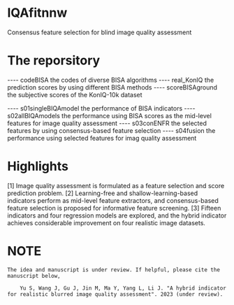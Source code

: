 # IQAfitnnw
Consensus feature selection for blind image quality assessment


# The reporsitory

  ---- codeBISA
          the codes of diverse BISA algorithms
  ---- real_KonIQ
          the prediction scores by using different BISA methods
  ---- scoreBISAground
          the subjective scores of the KonIQ-10k dataset

  ---- s01singleBIQAmodel
          the performance of BISA indicators
  ---- s02allBIQAmodels
          the performance using BISA scores as the mid-level features for image quality assessment
  ---- s03conENFR
          the selected features by using consensus-based feature selection
  ---- s04fusion
          the performance using selected features for imag quality assessment

# Highlights
  [1] Image quality assessment is formulated as a feature selection and score prediction problem. 
  [2] Learning-free and shallow-learning-based indicators perform as mid-level feature extractors, 
          and consensus-based feature selection is proposed for informative feature screening.
  [3] Fifteen indicators and four regression models are explored, 
          and the hybrid indicator achieves considerable improvement on four realistic image datasets.

# NOTE
    The idea and manuscript is under review. If helpful, please cite the manuscript below,
    
        Yu S, Wang J, Gu J, Jin M, Ma Y, Yang L, Li J. "A hybrid indicator for realistic blurred image quality assessment". 2023 (under review).
